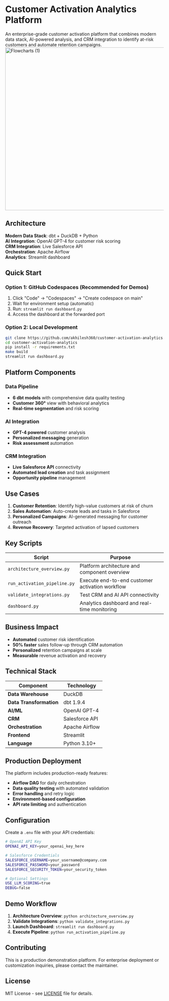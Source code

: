 # Customer Activation Analytics Platform

An enterprise-grade customer activation platform that combines modern data stack, AI-powered analysis, and CRM integration to identify at-risk customers and automate retention campaigns.
<img width="4249" height="517" alt="Flowcharts (1)" src="https://github.com/user-attachments/assets/ce92afb0-e382-4a9c-8be0-43835c0d147f" />

## Architecture

**Modern Data Stack**: dbt + DuckDB + Python  
**AI Integration**: OpenAI GPT-4 for customer risk scoring  
**CRM Integration**: Live Salesforce API  
**Orchestration**: Apache Airflow  
**Analytics**: Streamlit dashboard  

## Quick Start

### Option 1: GitHub Codespaces (Recommended for Demos)
1. Click "Code" → "Codespaces" → "Create codespace on main"
2. Wait for environment setup (automatic)
3. Run: `streamlit run dashboard.py`
4. Access the dashboard at the forwarded port

### Option 2: Local Development
```bash
git clone https://github.com/akhilesh360/customer-activation-analytics.git
cd customer-activation-analytics
pip install -r requirements.txt
make build
streamlit run dashboard.py
```

## Platform Components

### Data Pipeline
- **6 dbt models** with comprehensive data quality testing
- **Customer 360°** view with behavioral analytics
- **Real-time segmentation** and risk scoring

### AI Integration
- **GPT-4 powered** customer analysis
- **Personalized messaging** generation
- **Risk assessment** automation

### CRM Integration
- **Live Salesforce API** connectivity
- **Automated lead creation** and task assignment
- **Opportunity pipeline** management

## Use Cases

1. **Customer Retention**: Identify high-value customers at risk of churn
2. **Sales Automation**: Auto-create leads and tasks in Salesforce
3. **Personalized Campaigns**: AI-generated messaging for customer outreach
4. **Revenue Recovery**: Targeted activation of lapsed customers

## Key Scripts

| Script | Purpose |
|--------|---------|
| `architecture_overview.py` | Platform architecture and component overview |
| `run_activation_pipeline.py` | Execute end-to-end customer activation workflow |
| `validate_integrations.py` | Test CRM and AI API connectivity |
| `dashboard.py` | Analytics dashboard and real-time monitoring |

## Business Impact

- **Automated** customer risk identification
- **50% faster** sales follow-up through CRM automation  
- **Personalized** retention campaigns at scale
- **Measurable** revenue activation and recovery

## Technical Stack

| Component | Technology |
|-----------|------------|
| **Data Warehouse** | DuckDB |
| **Data Transformation** | dbt 1.9.4 |
| **AI/ML** | OpenAI GPT-4 |
| **CRM** | Salesforce API |
| **Orchestration** | Apache Airflow |
| **Frontend** | Streamlit |
| **Language** | Python 3.10+ |

## Production Deployment

The platform includes production-ready features:
- **Airflow DAG** for daily orchestration
- **Data quality testing** with automated validation
- **Error handling** and retry logic
- **Environment-based configuration**
- **API rate limiting** and authentication

## Configuration

Create a `.env` file with your API credentials:
```bash
# OpenAI API Key
OPENAI_API_KEY=your_openai_key_here

# Salesforce Credentials
SALESFORCE_USERNAME=your_username@company.com
SALESFORCE_PASSWORD=your_password
SALESFORCE_SECURITY_TOKEN=your_security_token

# Optional Settings
USE_LLM_SCORING=true
DEBUG=false
```

## Demo Workflow

1. **Architecture Overview**: `python architecture_overview.py`
2. **Validate Integrations**: `python validate_integrations.py`
3. **Launch Dashboard**: `streamlit run dashboard.py`
4. **Execute Pipeline**: `python run_activation_pipeline.py`

## Contributing

This is a production demonstration platform. For enterprise deployment or customization inquiries, please contact the maintainer.

## License

MIT License - see [LICENSE](LICENSE) file for details.
